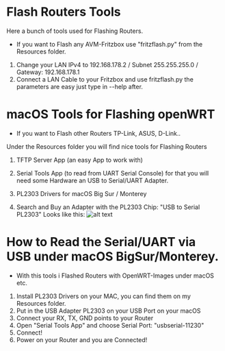 # Flash Routers Tools
Here a bunch of tools used for Flashing Routers.

* If you want to Flash any AVM-Fritzbox use "fritzflash.py" from the Resources folder.
1. Change your LAN IPv4 to 192.168.178.2 / Subnet 255.255.255.0 / Gateway: 192.168.178.1
2. Connect a LAN Cable to your Fritzbox and use fritzflash.py the parameters are easy just type in --help after.

# macOS Tools for Flashing openWRT
* If you want to Flash other Routers TP-Link, ASUS, D-Link..

Under the Resources folder you will find nice tools for Flashing Routers
1. TFTP Server App (an easy App to work with)
2. Serial Tools App (to read from UART Serial Console) for that you will need some Hardware an USB to Serial/UART Adapter.
3. PL2303 Drivers for macOS Big Sur / Monterey

4. Search and Buy an Adapter with the PL2303 Chip: "USB to Serial PL2303"
Looks like this:
![alt text](https://github.com/kwget/openwrt-tools/blob/main/resources/DEBO_USB_2_UART_01.jpeg?raw=true)

# How to Read the Serial/UART via USB under macOS BigSur/Monterey.
* With this tools i Flashed Routers with OpenWRT-Images under macOS etc.

1. Install PL2303 Drivers on your MAC, you can find them on my Resources folder.
2. Put in the USB Adapter PL2303 on your USB Port on your macOS
3. Connect your RX, TX, GND points to your Router
4. Open "Serial Tools App" and choose Serial Port: "usbserial-11230"
5. Connect!
6. Power on your Router and you are Connected!

